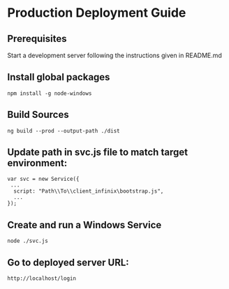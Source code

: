 # Production Deployment Guide

## Prerequisites

Start a development server following the instructions given in README.md

## Install global packages

```
npm install -g node-windows
```

## Build Sources

```
ng build --prod --output-path ./dist
```


## Update path in svc.js file to match target environment:

```
var svc = new Service({
 ...  
  script: "Path\\To\\client_infinix\bootstrap.js",
  ...
});
```

## Create and run a Windows Service

```
node ./svc.js
```

## Go to deployed server URL:

```
http://localhost/login
```
